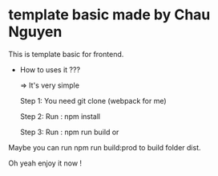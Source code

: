 # template basic made by Chau Nguyen

This is template basic for frontend.

* How to uses it ???

  => It's very simple

  Step 1: You need git clone (webpack for me)

  Step 2: Run : npm install

  Step 3: Run : npm run build or

Maybe you can run npm run build:prod to build folder dist.

Oh yeah enjoy it now !
